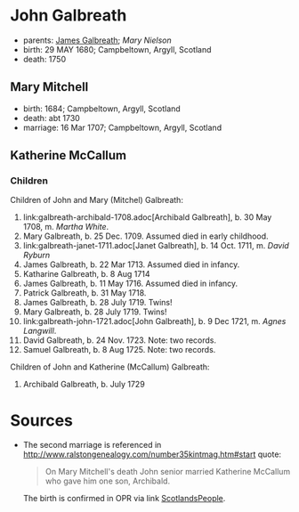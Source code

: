 # John Galbreath

- parents: [James Galbreath](galbreath-james-1659.md); *Mary Nielson*
- birth: 29 MAY 1680; Campbeltown, Argyll, Scotland
- death: 1750

## Mary Mitchell

- birth: 1684; Campbeltown, Argyll, Scotland
- death: abt 1730
- marriage: 16 Mar 1707; Campbeltown, Argyll, Scotland

## Katherine McCallum

### Children

Children of John and Mary (Mitchel) Galbreath:

1. link:galbreath-archibald-1708.adoc[Archibald Galbreath], b. 30 May 1708, m. *Martha White*.
2. Mary Galbreath, b. 25 Dec. 1709.  Assumed died in early childhood.
3. link:galbreath-janet-1711.adoc[Janet Galbreath], b. 14 Oct. 1711, m. *David Ryburn*
4. James Galbreath, b. 22 Mar 1713.  Assumed died in infancy.
5. Katharine Galbreath, b. 8 Aug 1714
6. James Galbreath, b. 11 May 1716.  Assumed died in infancy.
7. Patrick Galbreath, b. 31 May 1718.
8. James Galbreath, b. 28 July 1719.  Twins!
9. Mary Galbreath, b. 28 July 1719.  Twins!
10. link:galbreath-john-1721.adoc[John Galbreath], b. 9 Dec 1721, m. *Agnes Langwill*.
11. David Galbreath, b. 24 Nov. 1723.  Note: two records.
12. Samuel Galbreath, b. 8 Aug 1725.  Note: two records.

Children of John and Katherine (McCallum) Galbreath:

1. Archibald Galbreath, b. July 1729

# Sources

- The second marriage is referenced in http://www.ralstongenealogy.com/number35kintmag.htm#start quote:
  > On Mary Mitchell's death John senior married 
  > Katherine McCallum who gave him one son, Archibald.
 
  The birth is confirmed in OPR via link [ScotlandsPeople][sp1].

[sp1]:https://www.scotlandspeople.gov.uk/record-results?search_type=people&event=%28B%20OR%20C%20OR%20S%29&record_type%5B0%5D=opr_births&church_type=Old%20Parish%20Registers&dl_cat=church&dl_rec=church-births-baptisms&surname=galbreath&surname_so=starts&forename=archibald&forename_so=starts&sex=M&from_year=1729&to_year=1729&parent_names=galbreath&parent_names_so=exact&parent_name_two=McCallum&parent_name_two_so=exact&record=Church%20of%20Scotland%20%28old%20parish%20registers%29%20Roman%20Catholic%20Church%20Other%20churches
